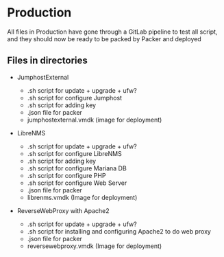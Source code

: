 Production
==========

All files in Production have gone through a GitLab pipeline to test all script, and they should now be ready to be packed by Packer and deployed

Files in directories
-------------------------------------------------------

*  JumphostExternal
    * .sh script for update + upgrade + ufw?
    * .sh script for configure Jumphost
    * .sh script for adding key
    * .json file for packer
    * jumphostexternal.vmdk (image for deployment)

*  LibreNMS
    * .sh script for update + upgrade + ufw?
    * .sh script for configure LibreNMS
    * .sh script for adding key
    * .sh script for configure Mariana DB
    * .sh script for configure PHP
    * .sh script for configure Web Server
    * .json file for packer
    * librenms.vmdk (Image for deployment)

* ReverseWebProxy with Apache2
    * .sh script for update + upgrade + ufw?
    * .sh script for installing and configuring Apache2 to do web proxy
    * .json file for packer
    * reversewebproxy.vmdk (Image for deployment)
